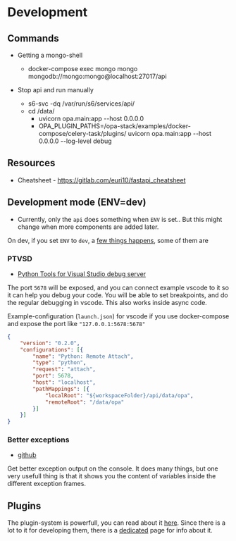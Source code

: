 # Development

## Commands

* Getting a mongo-shell
  * docker-compose exec mongo mongo mongodb://mongo:mongo@localhost:27017/api

* Stop api and run manually
  * s6-svc -dq /var/run/s6/services/api/
  * cd /data/
    * uvicorn opa.main:app --host 0.0.0.0
    * OPA_PLUGIN_PATHS=/opa-stack/examples/docker-compose/celery-task/plugins/ uvicorn opa.main:app --host 0.0.0.0 --log-level debug

## Resources

* Cheatsheet - https://gitlab.com/euri10/fastapi_cheatsheet

## Development mode (ENV=dev)

* Currently, only the `api` does something when `ENV` is set.. But this might change when more components are added later.

On dev, if you set `ENV` to `dev`, a [few things happens](api/configuration.html#dev), some of them are

### PTVSD

* [Python Tools for Visual Studio debug server](https://github.com/Microsoft/ptvsd/)

The port `5678` will be exposed, and you can connect example vscode to it so it can help you debug your code.
You will be able to set breakpoints, and do the regular debugging in vscode. This also works inside async code.

Example-configuration (`launch.json`) for vscode if you use docker-compose and expose the port like `"127.0.0.1:5678:5678"`

```json
{
    "version": "0.2.0",
    "configurations": [{
        "name": "Python: Remote Attach",
        "type": "python",
        "request": "attach",
        "port": 5678,
        "host": "localhost",
        "pathMappings": [{
            "localRoot": "${workspaceFolder}/api/data/opa",
            "remoteRoot": "/data/opa"
        }]
    }]
}
```

### Better exceptions

* [github](https://github.com/Qix-/better-exceptions)

Get better exception output on the console. It does many things, but one very usefull thing is that it shows you the content of variables inside the different exception frames.

## Plugins

The plugin-system is powerfull, you can read about it [here](./api/plugin-system).
Since there is a lot to it for developing them, there is a [dedicated](./plugins) page for info about it.
